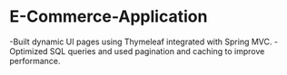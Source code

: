 # E-Commerce-Application
-Built dynamic UI pages using Thymeleaf integrated with Spring MVC.
-Optimized SQL queries and used pagination and caching to improve performance.
